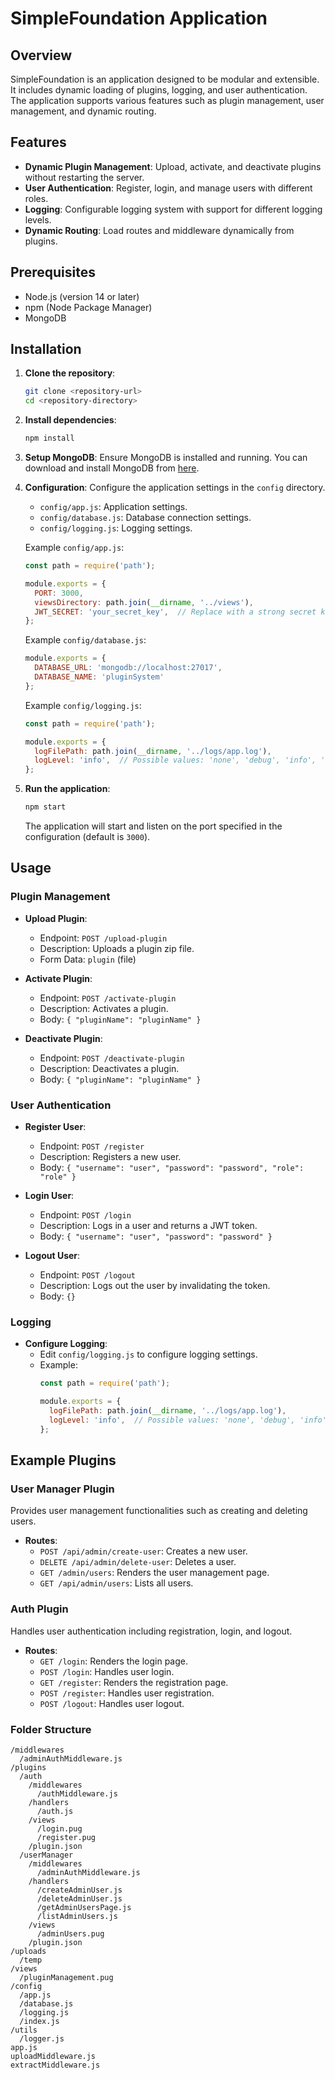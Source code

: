 # SimpleFoundation Application

## Overview

SimpleFoundation is an application designed to be modular and extensible. It includes dynamic loading of plugins, logging, and user authentication. The application supports various features such as plugin management, user management, and dynamic routing.

## Features

- **Dynamic Plugin Management**: Upload, activate, and deactivate plugins without restarting the server.
- **User Authentication**: Register, login, and manage users with different roles.
- **Logging**: Configurable logging system with support for different logging levels.
- **Dynamic Routing**: Load routes and middleware dynamically from plugins.

## Prerequisites

- Node.js (version 14 or later)
- npm (Node Package Manager)
- MongoDB

## Installation

1. **Clone the repository**:
    ```bash
    git clone <repository-url>
    cd <repository-directory>
    ```

2. **Install dependencies**:
    ```bash
    npm install
    ```

3. **Setup MongoDB**:
    Ensure MongoDB is installed and running. You can download and install MongoDB from [here](https://www.mongodb.com/try/download/community).

4. **Configuration**:
    Configure the application settings in the `config` directory.
    - `config/app.js`: Application settings.
    - `config/database.js`: Database connection settings.
    - `config/logging.js`: Logging settings.

    Example `config/app.js`:
    ```javascript
    const path = require('path');

    module.exports = {
      PORT: 3000,
      viewsDirectory: path.join(__dirname, '../views'),
      JWT_SECRET: 'your_secret_key',  // Replace with a strong secret key
    };
    ```

    Example `config/database.js`:
    ```javascript
    module.exports = {
      DATABASE_URL: 'mongodb://localhost:27017',
      DATABASE_NAME: 'pluginSystem'
    };
    ```

    Example `config/logging.js`:
    ```javascript
    const path = require('path');

    module.exports = {
      logFilePath: path.join(__dirname, '../logs/app.log'),
      logLevel: 'info',  // Possible values: 'none', 'debug', 'info', 'warn', 'error', 'fatal'
    };
    ```

5. **Run the application**:
    ```bash
    npm start
    ```

    The application will start and listen on the port specified in the configuration (default is `3000`).

## Usage

### Plugin Management

- **Upload Plugin**:
  - Endpoint: `POST /upload-plugin`
  - Description: Uploads a plugin zip file.
  - Form Data: `plugin` (file)

- **Activate Plugin**:
  - Endpoint: `POST /activate-plugin`
  - Description: Activates a plugin.
  - Body: `{ "pluginName": "pluginName" }`

- **Deactivate Plugin**:
  - Endpoint: `POST /deactivate-plugin`
  - Description: Deactivates a plugin.
  - Body: `{ "pluginName": "pluginName" }`

### User Authentication

- **Register User**:
  - Endpoint: `POST /register`
  - Description: Registers a new user.
  - Body: `{ "username": "user", "password": "password", "role": "role" }`

- **Login User**:
  - Endpoint: `POST /login`
  - Description: Logs in a user and returns a JWT token.
  - Body: `{ "username": "user", "password": "password" }`

- **Logout User**:
  - Endpoint: `POST /logout`
  - Description: Logs out the user by invalidating the token.
  - Body: `{}`

### Logging

- **Configure Logging**:
  - Edit `config/logging.js` to configure logging settings.
  - Example:
    ```javascript
    const path = require('path');

    module.exports = {
      logFilePath: path.join(__dirname, '../logs/app.log'),
      logLevel: 'info',  // Possible values: 'none', 'debug', 'info', 'warn', 'error', 'fatal'
    };
    ```

## Example Plugins

### User Manager Plugin

Provides user management functionalities such as creating and deleting users.

- **Routes**:
  - `POST /api/admin/create-user`: Creates a new user.
  - `DELETE /api/admin/delete-user`: Deletes a user.
  - `GET /admin/users`: Renders the user management page.
  - `GET /api/admin/users`: Lists all users.

### Auth Plugin

Handles user authentication including registration, login, and logout.

- **Routes**:
  - `GET /login`: Renders the login page.
  - `POST /login`: Handles user login.
  - `GET /register`: Renders the registration page.
  - `POST /register`: Handles user registration.
  - `POST /logout`: Handles user logout.

### Folder Structure

```
/middlewares
  /adminAuthMiddleware.js
/plugins
  /auth
    /middlewares
      /authMiddleware.js
    /handlers
      /auth.js
    /views
      /login.pug
      /register.pug
    /plugin.json
  /userManager
    /middlewares
      /adminAuthMiddleware.js
    /handlers
      /createAdminUser.js
      /deleteAdminUser.js
      /getAdminUsersPage.js
      /listAdminUsers.js
    /views
      /adminUsers.pug
    /plugin.json
/uploads
  /temp
/views
  /pluginManagement.pug
/config
  /app.js
  /database.js
  /logging.js
  /index.js
/utils
  /logger.js
app.js
uploadMiddleware.js
extractMiddleware.js
```
